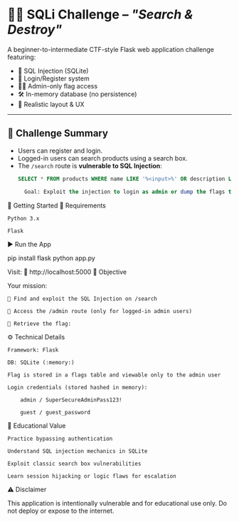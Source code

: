 # 🕵️‍♂️ SQLi Challenge – *"Search & Destroy"*

A beginner-to-intermediate CTF-style Flask web application challenge featuring:

- 🔎 SQL Injection (SQLite)
- 🔐 Login/Register system
- 🧑‍💼 Admin-only flag access
- 🛠️ In-memory database (no persistence)
- 🧪 Realistic layout & UX

---

## 🧩 Challenge Summary

- Users can register and login.
- Logged-in users can search products using a search box.
- The `/search` route is **vulnerable to SQL Injection**:
  ```sql
  SELECT * FROM products WHERE name LIKE '%<input>%' OR description LIKE '%<input>%'

    Goal: Exploit the injection to login as admin or dump the flags table.

🚀 Getting Started
🐍 Requirements

    Python 3.x

    Flask

▶️ Run the App

pip install flask
python app.py

Visit:
📍 http://localhost:5000
🎯 Objective

Your mission:

    🧠 Find and exploit the SQL Injection on /search

    🛂 Access the /admin route (only for logged-in admin users)

    🏁 Retrieve the flag:


⚙️ Technical Details

    Framework: Flask

    DB: SQLite (:memory:)

    Flag is stored in a flags table and viewable only to the admin user

    Login credentials (stored hashed in memory):

        admin / SuperSecureAdminPass123!

        guest / guest_password

🧠 Educational Value

    Practice bypassing authentication

    Understand SQL injection mechanics in SQLite

    Exploit classic search box vulnerabilities

    Learn session hijacking or logic flaws for escalation

⚠️ Disclaimer

This application is intentionally vulnerable and for educational use only.
Do not deploy or expose to the internet.
